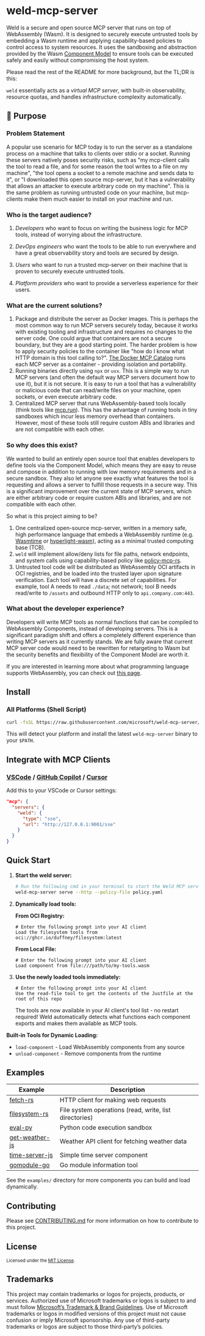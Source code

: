 # weld-mcp-server

Weld is a secure and open source MCP server that runs on top of WebAssembly (Wasm). It is designed to securely execute untrusted tools by embedding a Wasm runtime and applying capability-based policies to control access to system resources. It uses the sandboxing and abstraction provided by the Wasm [Component Model](https://github.com/WebAssembly/component-model) to ensure tools can be executed safely and easily without compromising the host system.

Please read the rest of the README for more background, but the TL;DR is this:

`weld` essentially acts as a _virtual MCP server_, with built-in observability, resource quotas, and handles infrastructure complexity automatically.

## 🚩 Purpose

### Problem Statement

A popular use scenario for MCP today is to run the server as a standalone process on a machine that talks to clients over stdio or a socket. Running these servers natively poses security risks, such as "my mcp-client calls the tool to read a file, and for some reason the tool writes to a file on my machine", "the tool opens a socket to a remote machine and sends data to it", or "I downloaded this open source mcp-server, but it has a vulnerability that allows an attacker to execute arbitrary code on my machine". This is the same problem as running untrusted code on your machine, but mcp-clients make them much easier to install on your machine and run.

### Who is the target audience?

1. _Developers_ who want to focus on writing the business logic for MCP tools, instead of worrying about the infrastructure.

2. _DevOps engineers_ who want the tools to be able to run everywhere and have a great observability story and tools are secured by design.

3. _Users_ who want to run a trusted mcp-server on their machine that is proven to securely execute untrusted tools.

4. _Platform providers_ who want to provide a serverless experience for their users.

### What are the current solutions?

1. Package and distribute the server as Docker images. This is perhaps the most common way to run MCP servers securely today, because it works with existing tooling and infrastructure and requires no changes to the server code. One could argue that containers are not a secure boundary, but they are a good starting point. The harder problem is how to apply security policies to the container like "how do I know what HTTP domain is this tool calling to?". [The Docker MCP Catalog](https://docs.docker.com/ai/mcp-catalog-and-toolkit/catalog/) runs each MCP server as a container - providing isolation and portability.
2. Running binaries directly using `npx` or `uvx`. This is a simple way to run MCP servers (and often the default way MCP servers document how to use it), but it is not secure. It is easy to run a tool that has a vulnerability or malicious code that can read/write files on your machine, open sockets, or even execute arbitrary code.
3. Centralized MCP server that runs WebAssembly-based tools locally (think tools like [mcp.run](https://mcp.run)). This has the advantage of running tools in tiny sandboxes which incur less memory overhead than containers. However, most of these tools still require custom ABIs and libraries and are not compatible with each other.

### So why does this exist?

We wanted to build an entirely open source tool that enables developers to define tools via the Component Model, which means they are easy to reuse and compose in addition to running with low memory requirements and in a secure sandbox. They also let anyone see exactly what features the tool is requesting and allows a server to fulfill those requests in a secure way. This is a significant improvement over the current state of MCP servers, which are either arbitrary code or require custom ABIs and libraries, and are not compatible with each other.

So what is this project aiming to be?

1. One centralized open-source mcp-server, written in a memory safe, high performance language that embeds a WebAssembly runtime (e.g. [Wasmtime](https://github.com/bytecodealliance/wasmtime) or [hyperlight-wasm](https://github.com/hyperlight-dev/hyperlight-wasm)), acting as a minimal trusted computing base (TCB).
2. `weld` will implement allow/deny lists for file paths, network endpoints, and system calls using capability-based policy like [policy-mcp-rs](https://github.com/microsoft/policy-mcp-rs).
3. Untrusted tool code will be distributed as WebAssembly OCI artifacts in OCI registries, and be loaded into the trusted layer upon signature verification. Each tool will have a discrete set of capabilities. For example, tool A needs to read `./data`; not network; tool B needs read/write to `/assets` and outbound HTTP only to `api.company.com:443`.

### What about the developer experience?

Developers will write MCP tools as normal functions that can be compiled to WebAssembly Components, instead of developing servers. This is a significant paradigm shift and offers a completely different experience than writing MCP servers as it currently stands. We are fully aware that current MCP server code would need to be rewritten for retargeting to Wasm but the security benefits and flexibility of the Component Model are worth it.

If you are interested in learning more about what programming language supports WebAssembly, you can check out [this page](https://developer.fermyon.com/wasm-languages/webassembly-language-support).

## Install

### All Platforms (Shell Script)

```bash
curl -fsSL https://raw.githubusercontent.com/microsoft/weld-mcp-server/main/install.sh | bash
```

This will detect your platform and install the latest `weld-mcp-server` binary to your `$PATH`.

## Integrate with MCP Clients

### [VSCode](https://code.visualstudio.com/docs/copilot/chat/mcp-servers) / [GitHub Copilot](https://docs.github.com/en/copilot/customizing-copilot/extending-copilot-chat-with-mcp) / [Cursor](https://docs.cursor.com/context/model-context-protocol)

Add this to your VSCode or Cursor settings:

```json
"mcp": {
  "servers": {
    "weld": {
      "type": "sse",
      "url": "http://127.0.0.1:9001/sse"
    }
  }
}
```

## Quick Start

1. **Start the weld server:**

   ```bash
   # Run the following cmd in your terminal to start the Weld MCP server
   weld-mcp-server serve --http --policy-file policy.yaml
   ```

2. **Dynamically load tools:**

   **From OCI Registry:**
   <!-- update to point to weld pkgs -->

   ```
   # Enter the following prompt into your AI client
   Load the filesystem tools from oci://ghcr.io/duffney/filesystem:latest
   ```

   **From Local File:**

   ```
   # Enter the following prompt into your AI client
   Load component from file:///path/to/my-tools.wasm
   ```

3. **Use the newly loaded tools immediately:**

   ```
   # Enter the following prompt into your AI client
   Use the read-file tool to get the contents of the Justfile at the root of this repo
   ```

   The tools are now available in your AI client's tool list - no restart required! Weld automatically detects what functions each component exports and makes them available as MCP tools.

**Built-in Tools for Dynamic Loading:**

- `load-component` - Load WebAssembly components from any source
- `unload-component` - Remove components from the runtime

## Examples

| Example                                    | Description                                            |
| ------------------------------------------ | ------------------------------------------------------ |
| [fetch-rs](examples/fetch-rs/)             | HTTP client for making web requests                    |
| [filesystem-rs](examples/filesystem-rs/)   | File system operations (read, write, list directories) |
| [eval-py](examples/eval-py/)               | Python code execution sandbox                          |
| [get-weather-js](examples/get-weather-js/) | Weather API client for fetching weather data           |
| [time-server-js](examples/time-server-js/) | Simple time server component                           |
| [gomodule-go](examples/gomodule-go/)       | Go module information tool                             |

See the `examples/` directory for more components you can build and load dynamically.

## Contributing

Please see [CONTRIBUTING.md](CONTRIBUTING.md) for more information on how to contribute to this project.

## License

<sup>
Licensed under the <a href="LICENSE">MIT License</a>.
</sup>

## Trademarks

This project may contain trademarks or logos for projects, products, or services. Authorized use of Microsoft trademarks or logos is subject to and must follow [Microsoft’s Trademark & Brand Guidelines](https://www.microsoft.com/en-us/legal/intellectualproperty/trademarks). Use of Microsoft trademarks or logos in modified versions of this project must not cause confusion or imply Microsoft sponsorship. Any use of third-party trademarks or logos are subject to those third-party’s policies.
